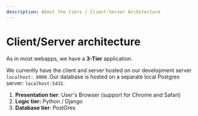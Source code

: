 ```yaml
---
description: About the tiers / Client-Server Architecture
---
```


# Client/Server architecture

As in most webapps, we have a **3-Tier** application.

We currently have the client and server hosted on our development server `localhost: 8000.`Our database is hosted on a separate local Postgres server: `localhost:5432`.

1. **Presentation tier**: User's Browser \(support for Chrome and Safari\)
2. **Logic tier:**  Python / Django
3. **Database tier**: PostGres





